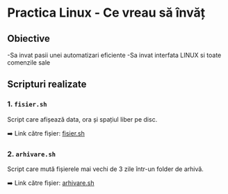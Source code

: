 # Practica Linux - Ce vreau să învăț

## Obiective
-Sa invat pasii unei automatizari eficiente
-Sa invat interfata LINUX si toate comenzile sale
## Scripturi realizate

### 1. `fisier.sh`
Script care afișează data, ora și spațiul liber pe disc.

➡️ Link către fișier: [fisier.sh](./fisier.sh)

### 2. `arhivare.sh`
Script care mută fișierele mai vechi de 3 zile într-un folder de arhivă.

➡️ Link către fișier: [arhivare.sh](./arhivare.sh)

